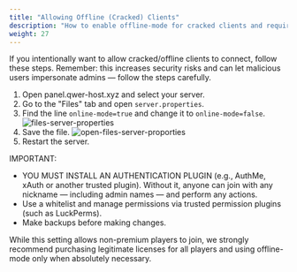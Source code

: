 ```yaml
---
title: "Allowing Offline (Cracked) Clients"
description: "How to enable offline-mode for cracked clients and required security measures."
weight: 27
---
```


If you intentionally want to allow cracked/offline clients to connect, follow these steps. Remember: this increases security risks and can let malicious users impersonate admins — follow the steps carefully.

1. Open panel.qwer-host.xyz and select your server.
2. Go to the "Files" tab and open `server.properties`.
3. Find the line `online-mode=true` and change it to `online-mode=false`.
   ![files-server-properties](/images/docs/help-servers/files-server-properties.png)
4. Save the file.
   ![open-files-server-proporties](/images/docs/help-servers/open-files-server-proporties.png)
5. Restart the server.

IMPORTANT:

- YOU MUST INSTALL AN AUTHENTICATION PLUGIN (e.g., AuthMe, xAuth or another trusted plugin). Without it, anyone can join with any nickname — including admin names — and perform any actions.
- Use a whitelist and manage permissions via trusted permission plugins (such as LuckPerms).
- Make backups before making changes.

While this setting allows non-premium players to join, we strongly recommend purchasing legitimate licenses for all players and using offline-mode only when absolutely necessary.
